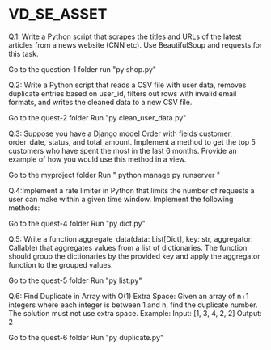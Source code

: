 # VD_SE_ASSET
Q.1: Write a Python script that scrapes the titles and URLs of the
latest articles from a news website (CNN etc). Use
BeautifulSoup and requests for this task.

Go to the question-1 folder
run "py shop.py"

Q.2: Write a Python script that reads a CSV file with user data,
removes duplicate entries based on user_id, filters out rows with
invalid email formats, and writes the cleaned data to a new CSV
file.

Go to the quest-2 folder
Run "py clean_user_data.py"

Q.3: Suppose you have a Django model Order with fields
customer, order_date, status, and total_amount. Implement a
method to get the top 5 customers who have spent the most in
the last 6 months. Provide an example of how you would use this
method in a view.

Go to the myproject folder
Run " python manage.py runserver "

Q.4:Implement a rate limiter in Python that limits the number of
requests a user can make within a given time window.
Implement the following methods:

Go to the quest-4 folder
Run "py dict.py"

Q.5: Write a function aggregate_data(data: List[Dict], key: str,
aggregator: Callable) that aggregates values from a list of
dictionaries. The function should group the dictionaries by the
provided key and apply the aggregator function to the grouped
values.

Go to the quest-5 folder
Run "py list.py"

Q.6: Find Duplicate in Array with O(1) Extra Space: Given an array
of n+1 integers where each integer is between 1 and n, find the
duplicate number. The solution must not use extra space.
Example:
Input: [1, 3, 4, 2, 2]
Output: 2

Go to the quest-6 folder
Run "py duplicate.py"



